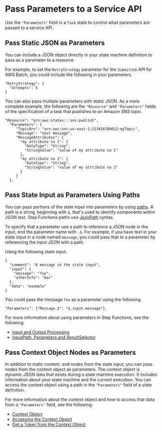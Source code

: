 # Pass Parameters to a Service API<a name="connect-parameters"></a>

Use the `"Parameters"` field in a `Task` state to control what parameters are passed to a service API\.

## Pass Static JSON as Parameters<a name="connect-parameters-json"></a>

You can include a JSON object directly in your state machine definition to pass as a parameter to a resource\. 

For example, to set the `RetryStrategy` parameter for the `SubmitJob` API for AWS Batch, you could include the following in your parameters\.

```
"RetryStrategy": {
  "attempts": 5
}
```

You can also pass multiple parameters with static JSON\. As a more complete example, the following are the `"Resource"` and `"Parameters"` fields of the specification of a task that publishes to an Amazon SNS topic\.

```
"Resource": "arn:aws:states:::sns:publish",
  "Parameters": {
     "TopicArn": "arn:aws:sns:us-east-1:123456789012:myTopic",
     "Message": "test message",
     "MessageAttributes": {
       "my attribute no 1": {
         "DataType": "String",
         "StringValue": "value of my attribute no 1"
       },
       "my attribute no 2": {
         "DataType": "String",
         "StringValue": "value of my attribute no 2"
       }
     }
  },
```

## Pass State Input as Parameters Using Paths<a name="connect-parameters-path"></a>

You can pass portions of the state input into parameters by using [paths](amazon-states-language-paths.md)\. A path is a string, beginning with `$`, that's used to identify components within JSON text\. Step Functions paths use [JsonPath](https://github.com/json-path/JsonPath) syntax\.

To specify that a parameter use a path to reference a JSON node in the input, end the parameter name with `.$`\. For example, if you have text in your state input in a node named `message`, you could pass that to a parameter by referencing the input JSON with a path\. 

Using the following state input\.

```
{
  "comment": "A message in the state input",
  "input": {
    "message": "foo",
    "otherInfo": "bar"
  },
  "data": "example"
}
```

You could pass the message `foo` as a parameter using the following\.

```
"Parameters": {"Message.$": "$.input.message"},
```

For more information about using parameters in Step Functions, see the following:
+ [Input and Output Processing](concepts-input-output-filtering.md)
+ [InputPath, Parameters and ResultSelector](input-output-inputpath-params.md)

## Pass Context Object Nodes as Parameters<a name="connect-parameters-context"></a>

In addition to static content, and nodes from the state input, you can pass nodes from the context object as parameters\. The context object is dynamic JSON data that exists during a state machine execution\. It includes information about your state machine and the current execution\. You can access the context object using a path in the `"Parameters"` field of a state definition\.



For more information about the context object and how to access that data from a `"Parameters"` field, see the following:
+ [Context Object](input-output-contextobject.md)
+ [Accessing the Context Object](input-output-contextobject.md#contextobject-access)
+ [Get a Token from the Context Object](connect-to-resource.md#wait-token-contextobject)
